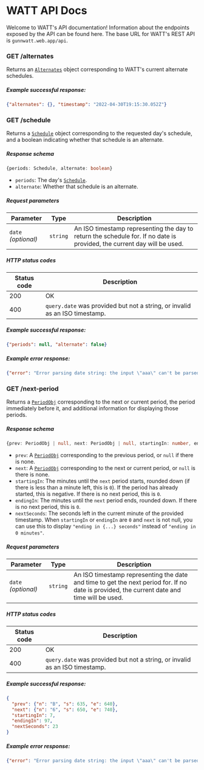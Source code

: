 # WATT API Docs
Welcome to WATT's API documentation! Information about the endpoints exposed by the API can be found here.
The base URL for WATT's REST API is `gunnwatt.web.app/api`.

### GET /alternates
<!-- TODO: replace all these URLs with ones linking to `main` when the PR is merged -->
Returns an [`Alternates`](https://github.com/GunnWATT/watt/blob/api/docs/types.md#alternates) object corresponding
to WATT's current alternate schedules.

##### Example successful response:
```json
{"alternates": {}, "timestamp": "2022-04-30T19:15:30.052Z"}
```

### GET /schedule
Returns a [`Schedule`](https://github.com/GunnWATT/watt/blob/api/docs/types.md#schedule) object corresponding to the 
requested day's schedule, and a boolean indicating whether that schedule is an alternate.

##### Response schema
```ts
{periods: Schedule, alternate: boolean}
```
- `periods`: The day's [`Schedule`](https://github.com/GunnWATT/watt/blob/api/docs/types.md#schedule).
- `alternate`: Whether that schedule is an alternate.

##### Request parameters

| Parameter           | Type     | Description                                                                                                             |
|---------------------|----------|-------------------------------------------------------------------------------------------------------------------------|
| `date` *(optional)* | `string` | An ISO timestamp representing the day to return the schedule for. If no date is provided, the current day will be used. |

##### HTTP status codes

| Status code | Description                                                                 |
|-------------|-----------------------------------------------------------------------------|
| 200         | OK                                                                          |
| 400         | `query.date` was provided but not a string, or invalid as an ISO timestamp. |

##### Example successful response:
```json
{"periods": null, "alternate": false}
```

##### Example error response:
```json
{"error": "Error parsing date string: the input \"aaa\" can't be parsed as ISO 8601."}
```

### GET /next-period
Returns a [`PeriodObj`](https://github.com/GunnWATT/watt/blob/api/docs/types.md#periodobj) corresponding to the next or 
current period, the period immediately before it, and additional information for displaying those periods.

##### Response schema
```ts
{prev: PeriodObj | null, next: PeriodObj | null, startingIn: number, endingIn: number, nextSeconds: number}
```
- `prev`: A [`PeriodObj`](https://github.com/GunnWATT/watt/blob/api/docs/types.md#periodobj) corresponding to the previous
  period, or `null` if there is none.
- `next`: A [`PeriodObj`](https://github.com/GunnWATT/watt/blob/api/docs/types.md#periodobj) corresponding to the next or
  current period, or `null` is there is none.
- `startingIn`: The minutes until the `next` period starts, rounded down (if there is less than a minute left, this is `0`). 
  If the period has already started, this is negative. If there is no next period, this is `0`.
- `endingIn`: The minutes until the `next` period ends, rounded down. If there is no next period, this is `0`.
- `nextSeconds`: The seconds left in the current minute of the provided timestamp. When `startingIn` or `endingIn` are `0`
  and `next` is not null, you can use this to display `"ending in {...} seconds"` instead of `"ending in 0 minutes"`.

##### Request parameters

| Parameter           | Type     | Description                                                                                                                                 |
|---------------------|----------|---------------------------------------------------------------------------------------------------------------------------------------------|
| `date` *(optional)* | `string` | An ISO timestamp representing the date and time to get the next period for. If no date is provided, the current date and time will be used. |

##### HTTP status codes

| Status code | Description                                                                 |
|-------------|-----------------------------------------------------------------------------|
| 200         | OK                                                                          |
| 400         | `query.date` was provided but not a string, or invalid as an ISO timestamp. |

##### Example successful response:
```json
{
  "prev": {"n": "B", "s": 635, "e": 640},
  "next": {"n": "6", "s": 650, "e": 740},
  "startingIn": 7,
  "endingIn": 97,
  "nextSeconds": 23
}
```

##### Example error response:
```json
{"error": "Error parsing date string: the input \"aaa\" can't be parsed as ISO 8601."}
```
